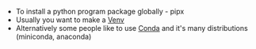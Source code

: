- To install a python program package globally - pipx
- Usually you want to make a [Venv](Venv.md)
- Alternatively some people like to use [Conda]() and it's many distributions (miniconda, anaconda)